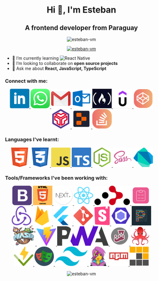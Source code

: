 <h1 align="center">Hi 👋, I'm Esteban</h1>

<h2 align="center">A frontend developer from Paraguay</h2>

<p align="center">
  <img src="https://komarev.com/ghpvc/?username=esteban-vm&label=Profile%20views&color=0e75b6&style=flat" alt="esteban-vm" />
</p>

<p align="center">
  <a href="https://github.com/ryo-ma/github-profile-trophy">
    <img src="https://github-profile-trophy.vercel.app/?username=esteban-vm" alt="esteban-vm" />
  </a>
</p>

<!-- - 🌱 I’m currently learning **React Native** -->

- 🌱 I’m currently learning <img src="https://img.shields.io/badge/React_Native-20232A?style=for-the-badge&logo=react&logoColor=61DAFB" title="React Native" />
- 👯 I’m looking to collaborate on **open source projects**
- 💬 Ask me about **React, JavaScript, TypeScript**

<h3 align="left">Connect with me:</h3>

<p align="center">

  <a href="https://linkedin.com/in/esteban-vera-mantero" title="LinkedIn">
    <img src="/icons/LinkedIn.png" alt="LinkedIn" />
  </a>

  <a href="https://wa.link/x95h58" title="WhatsApp">
    <img src="/icons/WhatsApp.png" alt="WhatsApp" />
  </a>

  <a href="mailto:estebanvm1990@gmail.com?Subject=Contact%me" title="Gmail">
    <img src="/icons/Gmail.png" alt="Gmail" />
  </a>

  <a href="mailto:estebanvm90@outlook.com?Subject=Contact%me" title="Outlook">
    <img src="/icons/Outlook.png" alt="Outlook" />
  </a>

  <a href="https://www.freecodecamp.org/EstebanVM" title="FreeCodeCamp">
    <img src="/icons/FreeCodeCamp.png" alt="FreeCodeCamp" />
  </a>

  <a href="https://www.udemy.com/user/esteban-vm/" title="Udemy">
    <img src="/icons/Udemy.png" alt="Udemy" />
  </a>

  <a href="https://codepen.io/esteban-vera" title="Code Pen">
    <img src="/icons/CodePen.png" alt="Code Pen" />
  </a>

  <a href="https://codesandbox.com/estebanvm1990" title="Code Sandbox">
    <img src="/icons/CodeSandbox.png" alt="Code Sandbox" />
  </a>

  <a href="https://replit.com/@esteban-90" title="Replit">
    <img src="/icons/Replit.png" alt="Replit" />
  </a>

  <a href="https://stackoverflow.com/users/23014685/esteban-vm" title="Stack Overflow">
    <img src="/icons/StackOverflow.png" alt="Stack Overflow" />
  </a>

</p>

<h3 align="left">Languages I've learnt:</h3>

<p align="center">

  <a href="https://www.w3.org/html/" title="HTML5">
    <img src="/icons/HTML5.png" alt="HTML5" />
  </a>

  <a href="https://www.w3schools.com/css/" title="CSS3">
    <img src="/icons/CSS3.png" alt="CSS3" />
  </a>

  <a href="https://developer.mozilla.org/en-US/docs/Web/JavaScript/" title="JavaScript">
    <img src="/icons/JavaScript.png" alt="JavaScript" />
  </a>

  <a href="https://www.typescriptlang.org/" title="TypeScript">
    <img src="/icons/TypeScript.png" alt="TypeScript" />
  </a>

  <a href="https://nodejs.org/" title="NodeJS">
    <img src="/icons/NodeJS.png" alt="NodeJS" />
  </a>

  <a href="https://sass-lang.com/" title="Sass">
    <img src="/icons/Sass.png" alt="Sass" />
  </a>

  <a href="https://dart.dev/" title="Dart">
    <img src="/icons/Dart.png" alt="Dart" />
  </a>

</p>

<h3 align="left">Tools/Frameworks I've been working with:</h3>

<p align="center">

  <a href="https://getbootstrap.com/" title="BootstrapCSS">
    <img src="/icons/BootstrapCSS.png" alt="BootstrapCSS" />
  </a>

  <a href="https://www.w3schools.com/html/html5_canvas.asp" title="HTML Canvas">
    <img src="/icons/HTMLCanvas.png" alt="HTML Canvas" />
  </a>

  <a href="https://nextjs.org/" title="NextJS">
    <img src="/icons/NextJS.png" alt="NextJS" />
  </a>

  <a href="https://reactjs.org/" title="ReactJS">
    <img src="/icons/ReactJS.png" alt="ReactJS" />
  </a>

  <a href="https://reactrouter.com/" title="React Router">
    <img src="/icons/ReactRouter.png" alt="React Router" />
  </a>

  <a href="https://react-hook-form.com/" title="React Hook Form">
    <img src="/icons/ReactHookForm.png" alt="React Hook Form" />
  </a>

  <a href="https://redux.js.org/" title="Redux">
    <img src="/icons/Redux.png" alt="Redux" />
  </a>

  <a href="https://firebase.google.com/" title="Firebase">
    <img src="/icons/Firebase.png" alt="Firebase" />
  </a>

  <a href="https://flutter.dev/" title="Flutter">
    <img  src="/icons/Flutter.png" alt="Flutter" />
  </a>

  <a href="https://git-scm.com/" title="Git">
    <img src="/icons/Git.png" alt="Git" />
  </a>

  <a href="https://storybook.js.org/" title="Storybook">
    <img src="/icons/Storybook.png" alt="Storybook" />
  </a>

  <a href="https://eslint.org/" title="Eslint">
    <img src="/icons/Eslint.png" alt="Eslint" />
  </a>

  <a href="https://eslint.org/" title="Prettier">
    <img src="/icons/Prettier.png" alt="Prettier" />
  </a>

  <a href="https://phaser.io/" title="PhaserJS">
    <img src="/icons/PhaserJS.png" alt="PhaserJS" />
  </a>

  <a href="https://v2.vitejs.dev/" title="Vite">
    <img src="/icons/Vite.png" alt="Vite" />
  </a>

  <a href="https://developer.mozilla.org/en-US/docs/Web/Progressive_web_apps/" title="Progressive Wep App">
    <img src="/icons/ProgressiveWepApp.png" alt="Progressive Wep App" />
  </a>

  <a href="https://jestjs.io/" title="Jest">
    <img src="/icons/Jest.png" alt="Jest" />
  </a>

  <a href="https://testing-library.com/" title="React Testing Library">
    <img src="/icons/ReactTestingLibrary.png" alt="React Testing Library" />
  </a>

  <a href="https://vitest.dev/" title="Vitest">
    <img src="/icons/Vitest.png" alt="Vitest" />
  </a>

  <a href="https://playwright.dev/" title="Playwright">
    <img src="/icons/Playwright.png" alt="Playwright" />
  </a>

  <a href="https://tailwindcss.com/" title="TailwindCSS">
    <img src="/icons/TailwindCSS.png" alt="TailwindCSS" />
  </a>

  <a href="https://emotion.sh/" title="Emotion">
    <img src="/icons/Emotion.png" alt="Emotion" />
  </a>

  <a href="https://www.npmjs.com/" title="NPM">
    <img src="/icons/NPM.png" alt="NPM" />
  </a>

  <a href="https://pnpm.io/" title="PNPM">
    <img src="/icons/PNPM.png" alt="PNPM" />
  </a>

</p>

<p align="center">
  <img src="https://github-readme-stats.vercel.app/api/top-langs?username=esteban-vm&show_icons=true&locale=en&layout=compact" alt="esteban-vm" />
</p>
